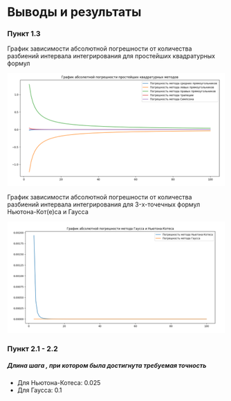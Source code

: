 # Выводы и результаты
### Пункт 1.3
График зависимости абсолютной погрешности от количества разбиений интервала интегрирования для простейших квадратурных формул

![image-20220401205710205](https://github.com/IlyaKuprik/NumericMethods/blob/master/images/task4/image-20220401205710205.png)

График зависимости абсолютной погрешности от количества разбиений интервала интегрирования для  3-x-точечных формул Ньютона-Кот(е)са и Гаусса

![image-20220401205755770](https://github.com/IlyaKuprik/NumericMethods/blob/master/images/task4/image-20220401205755770.png)
### Пункт 2.1 - 2.2
##### Длина шага , при котором была достигнута требуемая точность 

- Для Ньютона-Котеса: 0.025
- Для Гаусса: 0.1

